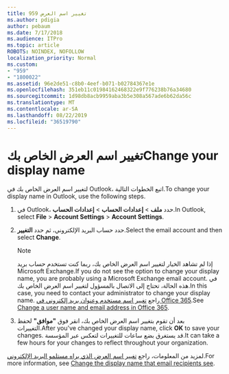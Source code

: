 ```yaml
---
title: 959 تغيير اسم العرض
ms.author: pdigia
author: pebaum
ms.date: 7/17/2018
ms.audience: ITPro
ms.topic: article
ROBOTS: NOINDEX, NOFOLLOW
localization_priority: Normal
ms.custom:
- "959"
- "1800022"
ms.assetid: 96e2de51-c8b0-4eef-b071-b02784367e1e
ms.openlocfilehash: 351eb11c01984162468322e9f776238b76a34680
ms.sourcegitcommit: 1d98db8acb9959aba3b5e308a567ade6b62da56c
ms.translationtype: MT
ms.contentlocale: ar-SA
ms.lasthandoff: 08/22/2019
ms.locfileid: "36519790"
---
```

# <a name="change-your-display-name"></a><span data-ttu-id="35ea7-102">تغيير اسم العرض الخاص بك</span><span class="sxs-lookup"><span data-stu-id="35ea7-102">Change your display name</span></span>
  
<span data-ttu-id="35ea7-103">لتغيير اسم العرض الخاص بك في Outlook، اتبع الخطوات التالية.</span><span class="sxs-lookup"><span data-stu-id="35ea7-103">To change your display name in Outlook, use the following steps.</span></span>
  
1. <span data-ttu-id="35ea7-104">في Outlook، حدد **ملف** \> **إعدادات الحساب** \> **إعدادات الحساب**.</span><span class="sxs-lookup"><span data-stu-id="35ea7-104">In Outlook, select **File** \> **Account Settings** \> **Account Settings**.</span></span>

2. <span data-ttu-id="35ea7-105">حدد حساب البريد الإلكتروني، ثم حدد **التغيير**.</span><span class="sxs-lookup"><span data-stu-id="35ea7-105">Select the email account and then select **Change**.</span></span>

    > [!NOTE]
    > <span data-ttu-id="35ea7-106">إذا لم تشاهد الخيار لتغيير اسم العرض الخاص بك، ربما كنت تستخدم حساب بريد Microsoft Exchange.</span><span class="sxs-lookup"><span data-stu-id="35ea7-106">If you do not see the option to change your display name, you are probably using a Microsoft Exchange email account.</span></span> <span data-ttu-id="35ea7-107">في هذه الحالة، تحتاج إلى الاتصال بالمسؤول لتغيير اسم العرض الخاص بك.</span><span class="sxs-lookup"><span data-stu-id="35ea7-107">In this case, you need to contact your administrator to change your display name.</span></span> <span data-ttu-id="35ea7-108">راجع [تغيير اسم مستخدم وعنوان بريد إلكتروني في Office 365](https://support.office.com/article/fb5ac074-e203-4e1f-9843-b9d1a3e03297.aspx).</span><span class="sxs-lookup"><span data-stu-id="35ea7-108">See [Change a user name and email address in Office 365](https://support.office.com/article/fb5ac074-e203-4e1f-9843-b9d1a3e03297.aspx).</span></span>
  
3. <span data-ttu-id="35ea7-109">بعد أن تقوم بتغيير اسم العرض الخاص بك، انقر فوق **"موافق"** لحفظ التغييرات.</span><span class="sxs-lookup"><span data-stu-id="35ea7-109">After you've changed your display name, click **OK** to save your changes.</span></span> <span data-ttu-id="35ea7-110">قد يستغرق بضع ساعات للتغييرات لتعكس عبر المؤسسة.</span><span class="sxs-lookup"><span data-stu-id="35ea7-110">It can take a few hours for your changes to reflect throughout your organization.</span></span>

<span data-ttu-id="35ea7-111">لمزيد من المعلومات، راجع [تغيير اسم العرض الذي يراه مستلمو البريد الإلكتروني](https://support.office.com/article/2b53331a-ba2a-4803-88dc-ac9fe376c8a9.aspx).</span><span class="sxs-lookup"><span data-stu-id="35ea7-111">For more information, see [Change the display name that email recipients see](https://support.office.com/article/2b53331a-ba2a-4803-88dc-ac9fe376c8a9.aspx).</span></span>
  